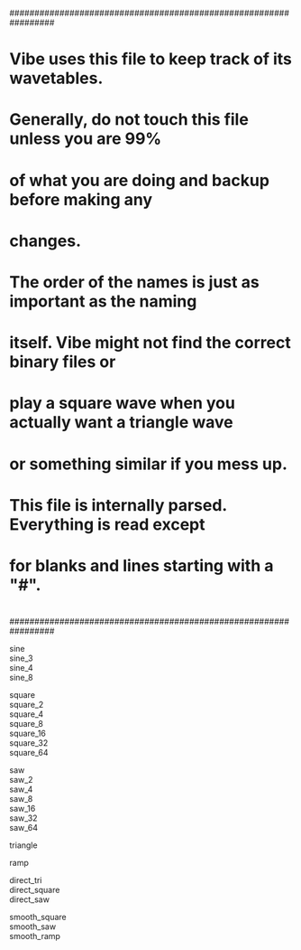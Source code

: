 #################################################################  
#  
# Vibe uses this file to keep track of its wavetables.  
#  
# Generally, do not touch this file unless you are 99%  
# of what you are doing and backup before making any  
# changes.  
#  
# The order of the names is just as important as the naming  
# itself. Vibe might not find the correct binary files or  
# play a square wave when you actually want a triangle wave  
# or something similar if you mess up.  
#  
# This file is internally parsed. Everything is read except  
# for blanks and lines starting with a "#".  
#  
#################################################################  

sine  
sine_3  
sine_4  
sine_8  

square  
square_2  
square_4  
square_8  
square_16  
square_32  
square_64  

saw  
saw_2  
saw_4  
saw_8  
saw_16  
saw_32  
saw_64  

triangle  

ramp  

direct_tri  
direct_square  
direct_saw  

smooth_square  
smooth_saw  
smooth_ramp  
